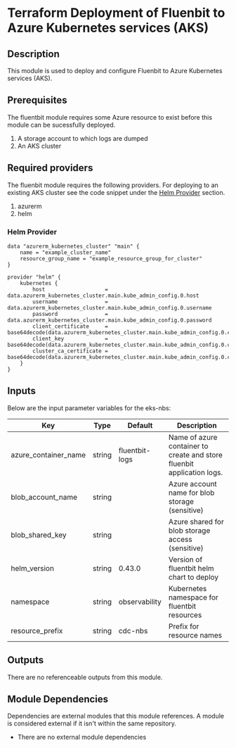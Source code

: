 # Terraform Deployment of Fluenbit to Azure Kubernetes services (AKS)

## Description

This module is used to deploy and configure Fluenbit to Azure Kubernetes services (AKS). 

## Prerequisites
The fluentbit module requires some Azure resource to exist before this module can be sucessfully deployed.
1. A storage account to which logs are dumped
2. An AKS cluster

## Required providers
The fluenbit module requires the following providers. For deploying to an existing AKS cluster see the code snippet under the [Helm Provider](#helm-provider) section.
1. azurerm
2. helm

### Helm Provider
```
data "azurerm_kubernetes_cluster" "main" {
    name = "example_cluster_name"
    resource_group_name = "example_resource_group_for_cluster"  
}

provider "helm" {
    kubernetes {
        host                   = data.azurerm_kubernetes_cluster.main.kube_admin_config.0.host
        username               = data.azurerm_kubernetes_cluster.main.kube_admin_config.0.username
        password               = data.azurerm_kubernetes_cluster.main.kube_admin_config.0.password
        client_certificate     = base64decode(data.azurerm_kubernetes_cluster.main.kube_admin_config.0.client_certificate)
        client_key             = base64decode(data.azurerm_kubernetes_cluster.main.kube_admin_config.0.client_key)
        cluster_ca_certificate = base64decode(data.azurerm_kubernetes_cluster.main.kube_admin_config.0.cluster_ca_certificate)
    }
}
```

## Inputs

Below are the input parameter variables for the eks-nbs:

| Key | Type | Default | Description |
| -------------- | -------------- | -------------- | -------------- |
| azure_container_name | string | fluentbit-logs | Name of azure container to create and store fluenbit application logs. |
| blob_account_name | string |  | Azure account name for blob storage (sensitive) |
| blob_shared_key | string |  | Azure shared for blob storage access (sensitive) |
| helm_version | string | 0.43.0 | Version of fluentbit helm chart to deploy |
| namespace | string | observability | Kubernetes namespace for fluentbit resources |
| resource_prefix | string | cdc-nbs | Prefix for resource names |


## Outputs

There are no referenceable outputs from this module.

## Module Dependencies 

Dependencies are external modules that this module references. A module is considered external if it isn't within the same repository.

- There are no external module dependencies

